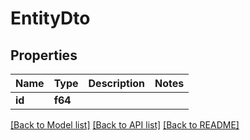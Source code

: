 # EntityDto

## Properties

Name | Type | Description | Notes
------------ | ------------- | ------------- | -------------
**id** | **f64** |  | 

[[Back to Model list]](../README.md#documentation-for-models) [[Back to API list]](../README.md#documentation-for-api-endpoints) [[Back to README]](../README.md)


